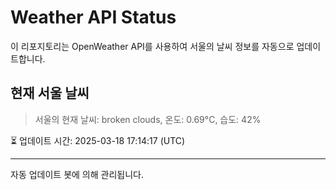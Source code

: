 
# Weather API Status

이 리포지토리는 OpenWeather API를 사용하여 서울의 날씨 정보를 자동으로 업데이트합니다.

## 현재 서울 날씨
> 서울의 현재 날씨: broken clouds, 온도: 0.69°C, 습도: 42%

⏳ 업데이트 시간: 2025-03-18 17:14:17 (UTC)

---
자동 업데이트 봇에 의해 관리됩니다.
